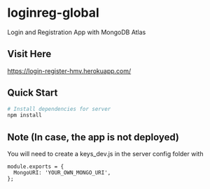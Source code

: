 # loginreg-global
Login and Registration App with MongoDB Atlas

## Visit Here
https://login-register-hmv.herokuapp.com/

## Quick Start

```bash
# Install dependencies for server
npm install
```

## Note (In case, the app is not deployed)

You will need to create a keys_dev.js in the server config folder with

```
module.exports = {
  MongoURI: 'YOUR_OWN_MONGO_URI',
};
```

